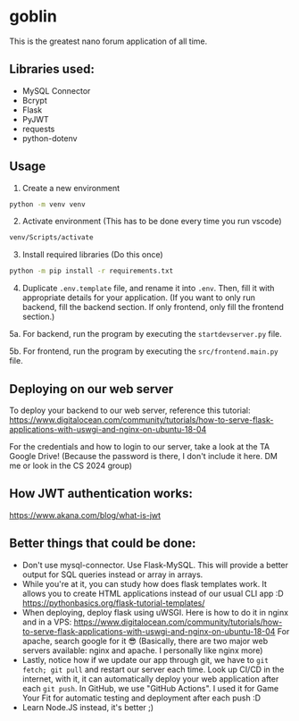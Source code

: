 # goblin

This is the greatest nano forum application of all time. 

## Libraries used:
- MySQL Connector
- Bcrypt
- Flask
- PyJWT
- requests
- python-dotenv

## Usage

1. Create a new environment
```bash
python -m venv venv
```

2. Activate environment (This has to be done every time you run vscode)
```bash
venv/Scripts/activate
```

3. Install required libraries (Do this once)
```bash
python -m pip install -r requirements.txt
```

4. Duplicate `.env.template` file, and rename it into `.env`. Then, fill it with
appropriate details for your application. (If you want to only run backend,
fill the backend section. If only frontend, only fill the frontend section.)

5a. For backend, run the program by executing the `startdevserver.py` file.

5b. For frontend, run the program by executing the `src/frontend.main.py` file.

## Deploying on our web server
To deploy your backend to our web server, reference this tutorial:
https://www.digitalocean.com/community/tutorials/how-to-serve-flask-applications-with-uswgi-and-nginx-on-ubuntu-18-04

For the credentials and how to login to our server, take a look at the TA
Google Drive! (Because the password is there, I don't include it here. DM me
or look in the CS 2024 group)

## How JWT authentication works:
https://www.akana.com/blog/what-is-jwt

## Better things that could be done:
- Don't use mysql-connector. Use Flask-MySQL. This will provide a better output
for SQL queries instead or array in arrays.
- While you're at it, you can study how does flask templates work. It allows you
to create HTML applications instead of our usual CLI app :D
https://pythonbasics.org/flask-tutorial-templates/
- When deploying, deploy flask using uWSGI. Here is how to do it in nginx and in
a VPS:
https://www.digitalocean.com/community/tutorials/how-to-serve-flask-applications-with-uswgi-and-nginx-on-ubuntu-18-04
For apache, search google for it 😎 (Basically, there are two major web servers
available: nginx and apache. I personally like nginx more)
- Lastly, notice how if we update our app through git, we have to
`git fetch; git pull` and restart our server each time. Look up CI/CD in the
internet, with it, it can automatically deploy your web application after
each `git push`. In GitHub, we use "GitHub Actions". I used it for Game Your Fit
for automatic testing and deployment after each push :D
- Learn Node.JS instead, it's better ;)
